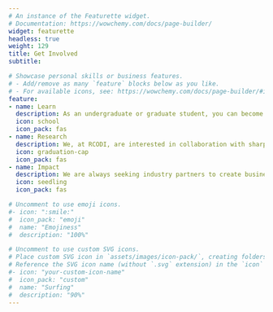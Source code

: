```yaml
---
# An instance of the Featurette widget.
# Documentation: https://wowchemy.com/docs/page-builder/
widget: featurette
headless: true
weight: 129
title: Get Involved
subtitle:

# Showcase personal skills or business features.
# - Add/remove as many `feature` blocks below as you like.
# - For available icons, see: https://wowchemy.com/docs/page-builder/#icons
feature:
- name: Learn
  description: As an undergraduate or graduate student, you can become involved in the Open Digital Innovation field at RCODI. [Learn more](/education)
  icon: school
  icon_pack: fas
- name: Research
  description: We, at RCODI, are interested in collaboration with sharp minds in the field of Open Digital Innovation.  [Learn more](/our-projects)
  icon: graduation-cap
  icon_pack: fas
- name: Impact
  description: We are always seeking industry partners to create business value and offer new frontiers of knowledge. [Learn more](/get-involved)
  icon: seedling
  icon_pack: fas

# Uncomment to use emoji icons.
#- icon: ":smile:"
#  icon_pack: "emoji"
#  name: "Emojiness"
#  description: "100%"  

# Uncomment to use custom SVG icons.
# Place custom SVG icon in `assets/images/icon-pack/`, creating folders if necessary.
# Reference the SVG icon name (without `.svg` extension) in the `icon` field.
#- icon: "your-custom-icon-name"
#  icon_pack: "custom"
#  name: "Surfing"
#  description: "90%"
---
```

